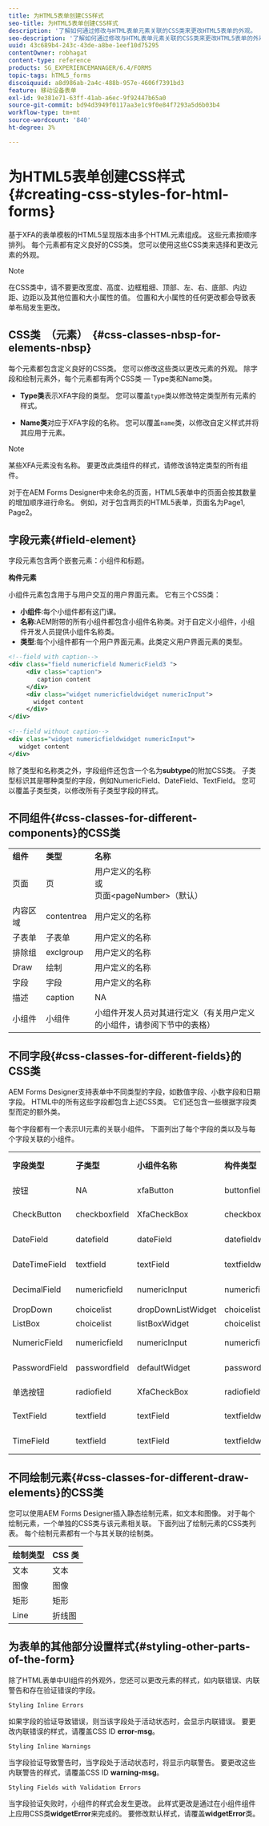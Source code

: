 ```yaml
---
title: 为HTML5表单创建CSS样式
seo-title: 为HTML5表单创建CSS样式
description: '了解如何通过修改与HTML表单元素关联的CSS类来更改HTML5表单的外观。 '
seo-description: '了解如何通过修改与HTML表单元素关联的CSS类来更改HTML5表单的外观。 '
uuid: 43c689b4-243c-43de-a8be-1eef10d75295
contentOwner: robhagat
content-type: reference
products: SG_EXPERIENCEMANAGER/6.4/FORMS
topic-tags: hTML5_forms
discoiquuid: a8d986ab-2a4c-488b-957e-4606f7391bd3
feature: 移动设备表单
exl-id: 9e381e71-63ff-41ab-a6ec-9f92447b65a0
source-git-commit: bd94d3949f0117aa3e1c9f0e84f7293a5d6b03b4
workflow-type: tm+mt
source-wordcount: '840'
ht-degree: 3%

---
```


# 为HTML5表单创建CSS样式{#creating-css-styles-for-html-forms}

基于XFA的表单模板的HTML5呈现版本由多个HTML元素组成。 这些元素按顺序排列。 每个元素都有定义良好的CSS类。 您可以使用这些CSS类来选择和更改元素的外观。

>[!NOTE]
>
>在CSS类中，请不要更改宽度、高度、边框粗细、顶部、左、右、底部、内边距、边距以及其他位置和大小属性的值。 位置和大小属性的任何更改都会导致表单布局发生更改。

## CSS类  （元素）  {#css-classes-nbsp-for-elements-nbsp}

每个元素都包含定义良好的CSS类。 您可以修改这些类以更改元素的外观。 除字段和绘制元素外，每个元素都有两个CSS类 — Type类和Name类。

* **Type类**&#x200B;表示XFA字段的类型。 您可以覆盖`type`类以修改特定类型所有元素的样式。

* **Name类**&#x200B;对应于XFA字段的名称。 您可以覆盖`name`类，以修改自定义样式并将其应用于元素。

>[!NOTE]
>
>某些XFA元素没有名称。 要更改此类组件的样式，请修改该特定类型的所有组件。

对于在AEM Forms Designer中未命名的页面，HTML5表单中的页面会按其数量的增加顺序进行命名。 例如，对于包含两页的HTML5表单，页面名为Page1, Page2。

## 字段元素{#field-element}

字段元素包含两个嵌套元素：小组件和标题。

**构件元素**

小组件元素包含用于与用户交互的用户界面元素。 它有三个CSS类：

* **小组件**:每个小组件都有这门课。
* **名称**:AEM附带的所有小组件都包含小组件名称类。对于自定义小组件，小组件开发人员提供小组件名称类。
* **类型**:每个小组件都有一个用户界面元素。此类定义用户界面元素的类型。

```xml
<!--field with caption-->
<div class="field numericfield NumericField3 ">
     <div class="caption">
        caption content
     </div>
     <div class="widget numericfieldwidget numericInput">
       widget content
     </div>
</div>
 
<!--field without caption-->
<div class="widget numericfieldwidget numericInput">
   widget content
</div>
```

除了类型和名称类之外，字段组件还包含一个名为&#x200B;**subtype**&#x200B;的附加CSS类。 子类型标识其是哪种类型的字段，例如NumericField、DateField、TextField。 您可以覆盖子类型类，以修改所有子类型字段的样式。

## 不同组件{#css-classes-for-different-components}的CSS类

<table> 
 <tbody> 
  <tr> 
   <td><strong>组件</strong></td> 
   <td><strong>类型</strong></td> 
   <td><strong>名称</strong></td> 
  </tr> 
  <tr> 
   <td>页面</td> 
   <td>页</td> 
   <td>用户定义的名称<br />或<br />页面&lt;pageNumber&gt;（默认）</td> 
  </tr> 
  <tr> 
   <td>内容区域</td> 
   <td>contentrea</td> 
   <td>用户定义的名称</td> 
  </tr> 
  <tr> 
   <td>子表单</td> 
   <td>子表单</td> 
   <td>用户定义的名称</td> 
  </tr> 
  <tr> 
   <td>排除组</td> 
   <td>exclgroup</td> 
   <td>用户定义的名称</td> 
  </tr> 
  <tr> 
   <td>Draw</td> 
   <td>绘制</td> 
   <td>用户定义的名称</td> 
  </tr> 
  <tr> 
   <td>字段</td> 
   <td>字段</td> 
   <td>用户定义的名称</td> 
  </tr> 
  <tr> 
   <td>描述</td> 
   <td>caption</td> 
   <td>NA</td> 
  </tr> 
  <tr> 
   <td>小组件</td> 
   <td>小组件</td> 
   <td>小组件开发人员对其进行定义（有关用户定义的小组件，请参阅下节中的表格）</td> 
  </tr> 
 </tbody> 
</table>

## 不同字段{#css-classes-for-different-fields}的CSS类

AEM Forms Designer支持表单中不同类型的字段，如数值字段、小数字段和日期字段。 HTML中的所有这些字段都包含上述CSS类。 它们还包含一些根据字段类型而定的额外类。

每个字段都有一个表示UI元素的关联小组件。 下面列出了每个字段的类以及与每个字段关联的小组件。

<table> 
 <tbody> 
  <tr> 
   <td><strong>字段类型</strong></td> 
   <td><strong>子类型</strong></td> 
   <td><strong>小组件名称</strong></td> 
   <td><strong>构件类型</strong></td> 
   <td><strong>HTML UI标记</strong></td> 
  </tr> 
  <tr> 
   <td>按钮<br type="_moz" /> </td> 
   <td>NA</td> 
   <td>xfaButton<br type="_moz" /> </td> 
   <td>buttonfieldwidget<br type="_moz" /> </td> 
   <td>input type=button<br type="_moz" /> </td> 
  </tr> 
  <tr> 
   <td>CheckButton<br type="_moz" /> </td> 
   <td>checkboxfield<br /> </td> 
   <td>XfaCheckBox<br type="_moz" /> </td> 
   <td>checkboxfieldwidget<br type="_moz" /> </td> 
   <td>输入类型=checkbox<br type="_moz" /> </td> 
  </tr> 
  <tr> 
   <td>DateField<br type="_moz" /> </td> 
   <td>datefield<br type="_moz" /> </td> 
   <td>dateField<br type="_moz" /> </td> 
   <td>datefieldwidget<br type="_moz" /> </td> 
   <td>输入类型=text<br type="_moz" /> </td> 
  </tr> 
  <tr> 
   <td>DateTimeField<br type="_moz" /> </td> 
   <td>textfield<br type="_moz" /> </td> 
   <td>textField<br type="_moz" /> </td> 
   <td>textfieldwidget</td> 
   <td>输入类型=text<br type="_moz" /> </td> 
  </tr> 
  <tr> 
   <td>DecimalField<br type="_moz" /> </td> 
   <td>numericfield<br type="_moz" /> </td> 
   <td>numericInput<br type="_moz" /> </td> 
   <td>numericfieldwidget<br type="_moz" /> </td> 
   <td>输入类型=text<br type="_moz" /> </td> 
  </tr> 
  <tr> 
   <td>DropDown<br type="_moz" /> </td> 
   <td>choicelist<br type="_moz" /> </td> 
   <td>dropDownListWidget<br type="_moz" /> </td> 
   <td>choicelistwidget<br type="_moz" /> </td> 
   <td>选择</td> 
  </tr> 
  <tr> 
   <td>ListBox<br type="_moz" /> </td> 
   <td>choicelist<br type="_moz" /> </td> 
   <td>listBoxWidget<br type="_moz" /> </td> 
   <td>choicelistwidget<br type="_moz" /> </td> 
   <td>ol</td> 
  </tr> 
  <tr> 
   <td>NumericField<br type="_moz" /> </td> 
   <td>numericfield<br type="_moz" /> </td> 
   <td>numericInput<br type="_moz" /> </td> 
   <td>numericfieldwidget<br type="_moz" /> </td> 
   <td>输入类型=text<br type="_moz" /> </td> 
  </tr> 
  <tr> 
   <td>PasswordField<br type="_moz" /> </td> 
   <td>passwordfield<br type="_moz" /> </td> 
   <td>defaultWidget<br type="_moz" /> </td> 
   <td>passwordfieldwidget<br type="_moz" /> </td> 
   <td>输入类型=password<br type="_moz" /> </td> 
  </tr> 
  <tr> 
   <td>单选按钮<br type="_moz" /> </td> 
   <td>radiofield<br type="_moz" /> </td> 
   <td>XfaCheckBox<br type="_moz" /> </td> 
   <td>radiofieldwidget<br type="_moz" /> </td> 
   <td>input type=radio<br type="_moz" /> </td> 
  </tr> 
  <tr> 
   <td>TextField<br type="_moz" /> </td> 
   <td>textfield<br type="_moz" /> </td> 
   <td>textField<br type="_moz" /> </td> 
   <td>textfieldwidget<br type="_moz" /> </td> 
   <td>输入类型=text<br type="_moz" /> </td> 
  </tr> 
  <tr> 
   <td>TimeField<br type="_moz" /> </td> 
   <td>textfield<br type="_moz" /> </td> 
   <td>textField<br type="_moz" /> </td> 
   <td>textfieldwidget<br type="_moz" /> </td> 
   <td>输入类型=text<br type="_moz" /> </td> 
  </tr> 
 </tbody> 
</table>

## 不同绘制元素{#css-classes-for-different-draw-elements}的CSS类

您可以使用AEM Forms Designer插入静态绘制元素，如文本和图像。 对于每个绘制元素，一个单独的CSS类与该元素相关联。 下面列出了绘制元素的CSS类列表。 每个绘制元素都有一个与其关联的绘制类。

| **绘制类型** | **CSS 类** |
|---|---|
| 文本 | 文本 |
| 图像 | 图像 |
| 矩形 | 矩形 |
| Line | 折线图 |

## 为表单的其他部分设置样式{#styling-other-parts-of-the-form}

除了HTML表单中UI组件的外观外，您还可以更改元素的样式，如内联错误、内联警告和存在验证错误的字段。

`Styling Inline Errors`

如果字段的验证导致错误，则当该字段处于活动状态时，会显示内联错误。 要更改内联错误的样式，请覆盖CSS ID **error-msg**。

`Styling Inline Warnings`

当字段验证导致警告时，当字段处于活动状态时，将显示内联警告。 要更改这些内联警告的样式，请覆盖CSS ID **warning-msg**。

`Styling Fields with Validation Errors`

当字段验证失败时，小组件的样式会发生更改。 此样式更改是通过在小组件组件上应用CSS类&#x200B;**widgetError**&#x200B;来完成的。 要修改默认样式，请覆盖&#x200B;**widgetError**&#x200B;类。
